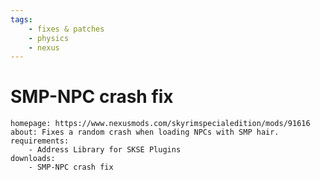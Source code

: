 ```yaml
---
tags:
    - fixes & patches
    - physics
    - nexus
---
```


# SMP-NPC crash fix

```project_info
homepage: https://www.nexusmods.com/skyrimspecialedition/mods/91616
about: Fixes a random crash when loading NPCs with SMP hair.
requirements:
    - Address Library for SKSE Plugins
downloads:
    - SMP-NPC crash fix
```
